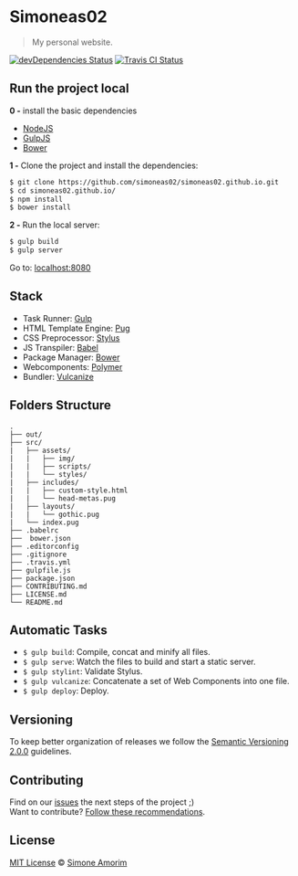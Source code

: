 # Simoneas02

> My personal website.

[![devDependencies Status](https://david-dm.org/simoneas02/simoneas02.github.io/dev-status.svg)](https://david-dm.org/simoneas02/simoneas02.github.io?type=dev)
[![Travis CI Status](https://travis-ci.org/simoneas02/simoneas02.github.io.svg?branch=dev)](https://travis-ci.org/simoneas02/simoneas02.github.io)

## Run the project local

**0 -** install the basic dependencies

- [NodeJS](https://nodejs.org/en/)
- [GulpJS](http://gulpjs.com/)
- [Bower](https://bower.io/)

**1 -** Clone the project and install the dependencies:

```sh
$ git clone https://github.com/simoneas02/simoneas02.github.io.git
$ cd simoneas02.github.io/
$ npm install
$ bower install
```
**2 -** Run the local server:

```sh
$ gulp build
$ gulp server
```

Go to: [localhost:8080](http://localhost:8080/)

## Stack

- Task Runner: [Gulp](http://gulpjs.com/)
- HTML Template Engine: [Pug](https://pugjs.org/api/getting-started.html)
- CSS Preprocessor: [Stylus](http://stylus-lang.com/)
- JS Transpiler: [Babel](http://babeljs.io/)
- Package Manager: [Bower](https://bower.io/)
- Webcomponents: [Polymer](https://www.polymer-project.org/1.0/)
- Bundler: [Vulcanize](https://www.npmjs.com/package/gulp-vulcanize)

## Folders Structure

	.
	├── out/
	├── src/
	|   ├── assets/
	|   |   ├── img/
	|   |   ├── scripts/
	|   |   └── styles/
	|   ├── includes/
	|   |   ├──	custom-style.html
	|   |   └── head-metas.pug
	|   ├── layouts/
	|   |   └── gothic.pug
	|   └── index.pug
	├── .babelrc
	├──  bower.json
	├── .editorconfig
	├── .gitignore
	├── .travis.yml
	├── gulpfile.js
	├── package.json
	├── CONTRIBUTING.md
	├── LICENSE.md
	└── README.md

## Automatic Tasks

- `$ gulp build`: Compile, concat and minify all files.
- `$ gulp serve`: Watch the files to build and start a static server.
- `$ gulp stylint`: Validate Stylus.
- `$ gulp vulcanize`: Concatenate a set of Web Components into one file.
- `$ gulp deploy`: Deploy.

## Versioning

To keep better organization of releases we follow the [Semantic Versioning 2.0.0](http://semver.org/) guidelines.

## Contributing

Find on our [issues](https://github.com/simoneas02/simoneas02.github.io/issues/) the next steps of the project ;)
<br>
Want to contribute? [Follow these recommendations](https://github.com/simoneas02/simoneas02.github.io/issues/blob/dev/CONTRIBUTING.md).

## License

[MIT License](https://github.com/simoneas02/simoneas02.github.io/blob/dev/LICENSE.md) © [Simone Amorim](https://simoneas02.github.io)
